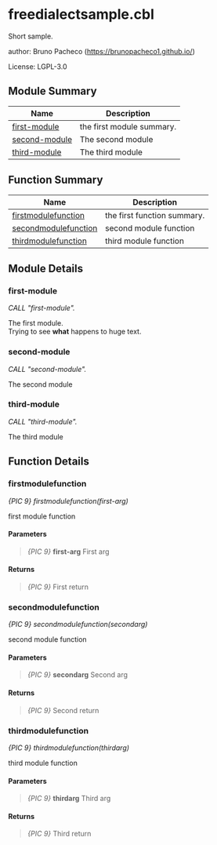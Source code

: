# freedialectsample.cbl

Short sample.

author: Bruno Pacheco (https://brunopacheco1.github.io/)


License: LGPL-3.0

## Module Summary

| Name | Description |
| ----------- | ----------- | 
| [first-module](#first-module) | the first module summary. | 
| [second-module](#second-module) | The second module | 
| [third-module](#third-module) | The third module | 

## Function Summary

| Name | Description |
| ----------- | ----------- | 
| [firstmodulefunction](#firstmodulefunction) | the first function summary. | 
| [secondmodulefunction](#secondmodulefunction) | second module function | 
| [thirdmodulefunction](#thirdmodulefunction) | third module function | 

## Module Details

### first-module

*CALL "first-module".*

The first module.  
Trying to see **what** happens to    huge text.



### second-module

*CALL "second-module".*

The second module


### third-module

*CALL "third-module".*

The third module


## Function Details

### firstmodulefunction

*{PIC 9} firstmodulefunction(first-arg)*

first module function


#### Parameters

> *{PIC 9}* **first-arg** First arg 

#### Returns

> *{PIC 9}* First return

### secondmodulefunction

*{PIC 9} secondmodulefunction(secondarg)*

second module function


#### Parameters

> *{PIC 9}* **secondarg** Second arg 

#### Returns

> *{PIC 9}* Second return

### thirdmodulefunction

*{PIC 9} thirdmodulefunction(thirdarg)*

third module function


#### Parameters

> *{PIC 9}* **thirdarg** Third arg 

#### Returns

> *{PIC 9}* Third return

